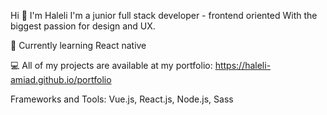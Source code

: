 Hi 👋 I'm Haleli
I'm a junior full stack developer - frontend oriented
With the biggest passion for design and UX.

🌱 Currently learning React native

💻 All of my projects are available at my portfolio:
https://haleli-amiad.github.io/portfolio

Frameworks and Tools:
Vue.js, React.js, Node.js, Sass
